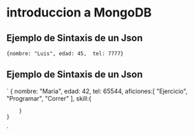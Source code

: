 # introduccion a MongoDB
## Ejemplo de Sintaxis de un Json 
`
    {nombre: "Luis", edad: 45, 
    tel: 7777}
`
## Ejemplo de Sintaxis de un Json 
`
    {
        nombre: "Maria", 
        edad: 42, 
        tel: 65544,
        aficiones:[
            "Ejercicio",
            "Programar",
            "Correr"
        ],
        skill:{
            
        }
    }
`